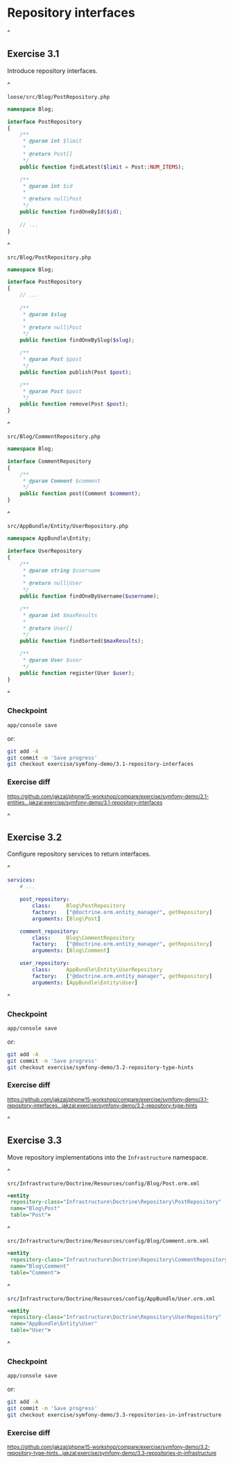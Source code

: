 # Repository interfaces

^

## Exercise 3.1

Introduce repository interfaces.

^

`loose/src/Blog/PostRepository.php`

```php
namespace Blog;

interface PostRepository
{
    /**
     * @param int $limit
     *
     * @return Post[]
     */
    public function findLatest($limit = Post::NUM_ITEMS);

    /**
     * @param int $id
     *
     * @return null|Post
     */
    public function findOneById($id);
    
    // ...
}
```

^

`src/Blog/PostRepository.php`

```php
namespace Blog;

interface PostRepository
{
    // ...
    
    /**
     * @param $slug
     *
     * @return null|Post
     */
    public function findOneBySlug($slug);

    /**
     * @param Post $post
     */
    public function publish(Post $post);

    /**
     * @param Post $post
     */
    public function remove(Post $post);
}
```

^

`src/Blog/CommentRepository.php`

```php
namespace Blog;

interface CommentRepository
{
    /**
     * @param Comment $comment
     */
    public function post(Comment $comment);
}
```

^

`src/AppBundle/Entity/UserRepository.php`

```php
namespace AppBundle\Entity;

interface UserRepository
{
    /**
     * @param string $username
     *
     * @return null|User
     */
    public function findOneByUsername($username);

    /**
     * @param int $maxResults
     *
     * @return User[]
     */
    public function findSorted($maxResults);

    /**
     * @param User $user
     */
    public function register(User $user);
}
```

^

### Checkpoint

```bash
app/console save
```

or:

```bash
git add -A
git commit -m 'Save progress'
git checkout exercise/symfony-demo/3.1-repository-interfaces
```

### Exercise diff

<small>https://github.com/jakzal/phpnw15-workshop/compare/exercise/symfony-demo/2.1-entities...jakzal:exercise/symfony-demo/3.1-repository-interfaces</small>

^

## Exercise 3.2

Configure repository services to return interfaces.

^

```yaml
services:
    # ...

    post_repository:
        class:     Blog\PostRepository
        factory:   ["@doctrine.orm.entity_manager", getRepository]
        arguments: [Blog\Post]

    comment_repository:
        class:     Blog\CommentRepository
        factory:   ["@doctrine.orm.entity_manager", getRepository]
        arguments: [Blog\Comment]

    user_repository:
        class:     AppBundle\Entity\UserRepository
        factory:   ["@doctrine.orm.entity_manager", getRepository]
        arguments: [AppBundle\Entity\User]
```

^

### Checkpoint

```bash
app/console save
```

or:

```bash
git add -A
git commit -m 'Save progress'
git checkout exercise/symfony-demo/3.2-repository-type-hints
```

### Exercise diff

<small>https://github.com/jakzal/phpnw15-workshop/compare/exercise/symfony-demo/3.1-repository-interfaces...jakzal:exercise/symfony-demo/3.2-repository-type-hints</small>

^

## Exercise 3.3

Move repository implementations into the `Infrastructure` namespace.

^

`src/Infrastructure/Doctrine/Resources/config/Blog/Post.orm.xml`

```xml
<entity 
 repository-class="Infrastructure\Doctrine\Repository\PostRepository" 
 name="Blog\Post" 
 table="Post">
```

^

`src/Infrastructure/Doctrine/Resources/config/Blog/Comment.orm.xml`

```xml
<entity
 repository-class="Infrastructure\Doctrine\Repository\CommentRepository" 
 name="Blog\Comment" 
 table="Comment">
```

^

`src/Infrastructure/Doctrine/Resources/config/AppBundle/User.orm.xml`

```xml
<entity
 repository-class="Infrastructure\Doctrine\Repository\UserRepository"
 name="AppBundle\Entity\User"
 table="User">
```

^

### Checkpoint

```bash
app/console save
```

or:

```bash
git add -A
git commit -m 'Save progress'
git checkout exercise/symfony-demo/3.3-repositories-in-infrastructure
```

### Exercise diff

<small>https://github.com/jakzal/phpnw15-workshop/compare/exercise/symfony-demo/3.2-repository-type-hints...jakzal:exercise/symfony-demo/3.3-repositories-in-infrastructure</small>
